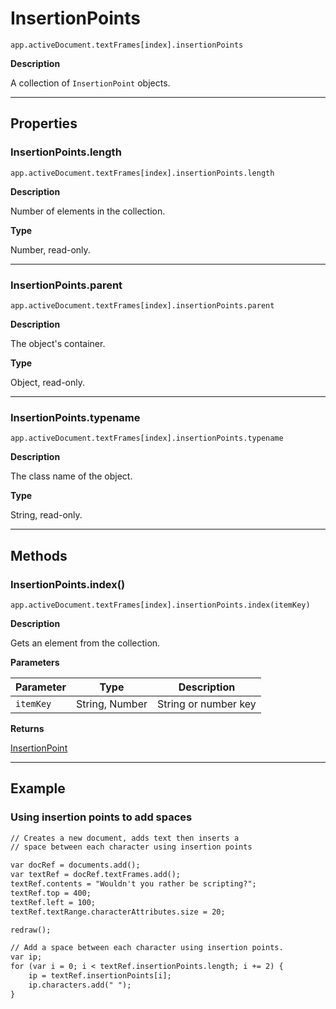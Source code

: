 # InsertionPoints

`app.activeDocument.textFrames[index].insertionPoints`

**Description**

A collection of `InsertionPoint` objects.

---

## Properties

### InsertionPoints.length

`app.activeDocument.textFrames[index].insertionPoints.length`

**Description**

Number of elements in the collection.

**Type**

Number, read-only.

---

### InsertionPoints.parent

`app.activeDocument.textFrames[index].insertionPoints.parent`

**Description**

The object's container.

**Type**

Object, read-only.

---

### InsertionPoints.typename

`app.activeDocument.textFrames[index].insertionPoints.typename`

**Description**

The class name of the object.

**Type**

String, read-only.

---

## Methods

### InsertionPoints.index()

`app.activeDocument.textFrames[index].insertionPoints.index(itemKey)`

**Description**

Gets an element from the collection.

**Parameters**

| Parameter   | Type           | Description          |
|-------------|----------------|----------------------|
| `itemKey`   | String, Number | String or number key |

**Returns**

[InsertionPoint](./InsertionPoint.md)

---

## Example

### Using insertion points to add spaces

```default
// Creates a new document, adds text then inserts a
// space between each character using insertion points

var docRef = documents.add();
var textRef = docRef.textFrames.add();
textRef.contents = "Wouldn't you rather be scripting?";
textRef.top = 400;
textRef.left = 100;
textRef.textRange.characterAttributes.size = 20;

redraw();

// Add a space between each character using insertion points.
var ip;
for (var i = 0; i < textRef.insertionPoints.length; i += 2) {
    ip = textRef.insertionPoints[i];
    ip.characters.add(" ");
}
```
